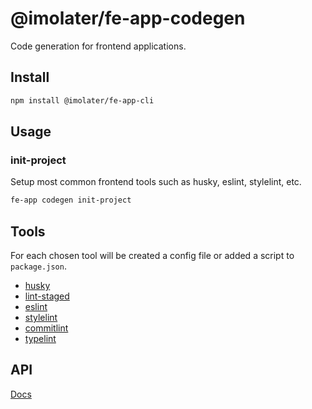 # @imolater/fe-app-codegen

Code generation for frontend applications.

## Install

```bash 
npm install @imolater/fe-app-cli
```

## Usage

### init-project

Setup most common frontend tools such as husky, eslint, stylelint, etc.

```bash
fe-app codegen init-project
```

## Tools

For each chosen tool will be created a config file or added a script to `package.json`.

* [husky](https://github.com/typicode/husky)
* [lint-staged](https://github.com/okonet/lint-staged)
* [eslint](https://github.com/eslint/eslint)
* [stylelint](https://github.com/stylelint/stylelint)
* [commitlint](https://github.com/conventional-changelog/commitlint)
* [typelint](https://www.npmjs.com/package/vue-tsc)

## API

[Docs](./docs/api/README.md)
